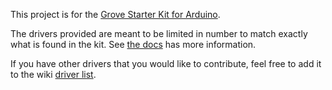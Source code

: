 This project is for the [Grove Starter Kit for Arduino](https://www.seeedstudio.com/Grove-Starter-Kit-for-Arduino-p-1855.html).

The drivers provided are meant to be limited in number to match exactly what is found in the kit. See [the docs](http://docs.ghielectronics.com/tinyclr/accessories/seeed_grove_starter_kit.html) has more information.

If you have other drivers that you would like to contribute, feel free to add it to the wiki [driver list](https://forums.ghielectronics.com/t/available-drivers/20534).
